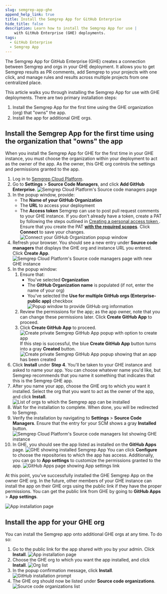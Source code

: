 ```yaml
---
slug: semgrep-app-ghe
append_help_link: true
title: Install the Semgrep App for GitHub Enterprise
hide_title: false
description: Learn how to install the Semgrep App for use |
    with GitHub Enterprise (GHE) deployments.
tags:
  - GitHub Enterprise
  - Semgrep App
---
```


The Semgrep App for GitHub Enterprise (GHE) creates a connection between Semgrep
and orgs in your GHE deployment. It allows you to get Semgrep results as PR
comments, add Semgrep to your projects with one click, and manage rules and
results across multiple projects from one centralized place.

This article walks you through installing the Semgrep App for use with GHE
deployments. There are two primary installation steps:

1. Install the Semgrep App for the first time using the GHE organization (org)
   that "owns" the app.
2. Install the app for additional GHE orgs.

## Install the Semgrep App for the first time using the organization that "owns" the app

When you install the Semgrep App for GHE for the first time in your GHE
instance, you must choose the organization within your deployment to act as the
owner of the app. As the owner, this GHE org controls the settings and
permissions granted to the app.

1. Log in to [Semgrep Cloud Platform](https://semgrep.dev/login/).
1. Go to **Settings** > **Source Code Managers**, and click **Add GitHub
   Enterprise**.
   ![Semgrep Cloud Platform's Source code managers page](/img/ghe-1.png#md-width)
1. In the popup window, provide:
   - The **Name of your GitHub Organization**
   - The **URL** to access your deployment
   - The **Access token** Semgrep can use to post pull request comments to your
   GHE instance. If you don't already have a token, create a PAT by following
    the steps outlined in [Creating a personal access token
    ](https://docs.github.com/en/enterprise-server@3.1/authentication/keeping-your-account-and-data-secure/creating-a-personal-access-token).
    Ensure that you create the PAT **[with the required
    scopes](#table-of-required-scopes-for-pats)**.
    Click **Connect** to save your changes.
   ![Connect your GitHub Organization popup window](/img/ghe-2.png#md-width)
1. Refresh your browser. You should see a new entry under **Source code
   managers** that displays the GHE org and instance URL you entered. Click
   **Create App**.
   ![Semgrep Cloud Platform's Source code managers page with new GHE instance](/img/ghe-3.png#md-width)
2. In the popup window:
   1. Ensure that:
      - You've selected **Organization**
      - The **GitHub Organization name** is populated (if not, enter the name of
        your org)
      - You've selected the **Use for multiple GitHub orgs (Enterprise-public
        app)** checkbox
      ![Popup window to provide GitHub org information](/img/ghe-4.png#md-width)
   2. Review the permissions for the app; as the app owner, note that you can
   change these permissions later. Click **Create GitHub App** to proceed.
   3. Click **Create GitHub App** to proceed.
      ![Create private Semgrep GitHub App popup with option to create app](/img/ghe-5.png#md-width)
      If this step is successful, the blue **Create GitHub App** button turns into a gray **Created** button.
      ![Create private Semgrep GitHub App popup showing that an app has been created](/img/ghe-6.png#md-width)
3. Click **Install** under **Step 4**. You'll be taken to your GHE instance and
   asked to name your app. You can choose whatever name you'd like, but Semgrep
   recommends that you name it something that indicates that this is the Semgrep
   GHE app.
4. After you name your app, choose the GHE org to which you want it installed.
   Select the org that you want to act as the owner of the app, and click
   **Install**.
   ![List of orgs to which the Semgrep app can be installed](/img/ghe-7.png#md-width)
5. Wait for the installation to complete. When done, you will be redirected to
   Semgrep.
6. Verify the installation by navigating to **Settings** > **Source Code
   Managers**. Ensure that the entry for your SCM shows a gray **Installed**
   button.
   ![Semgrep Cloud Platform's Source code managers list showing GHE instance](/img/ghe-8.png#md-width)
7. In GHE, you should see the app listed as installed on the **GitHub Apps**
   page.
   ![GHE showing installed Semgrep App](/img/ghe-9.png#md-width)
   You can click **Configure** to choose the repositories to which the app
   has access. Additionally, you can go to **App settings** to customize the
   permissions granted to the app.
   ![GitHub Apps page showing App settings link](/img/ghe-10.png#md-width)

At this point, you've successfully installed the GHE Semgrep App on the owner GHE org. In the future, other members of your GHE instance can install the app on their GHE orgs using the public link if they have the proper permissions. You can get the public link from GHE by going to **GitHub Apps** > **App settings**.

![App installation page](/img/ghe-11.png#md-width)

## Install the app for your GHE org

You can install the Semgrep app onto additional GHE orgs at any time. To do so:

1. Go to the public link for the app shared with you by your admin. Click **Install**.
   ![App installation page](/img/ghe-12.png#md-width)
2. Choose the GHE org to which you want the app installed, and click **Install**.
   ![Org list](/img/ghe-13.png#md-width)
3. In the popup confirmation message, click **Install**.
   ![GitHub installation prompt](/img/ghe-14.png#md-width)
4. The GHE org should now be listed under **Source code organizations**.
    ![Source code organizations list](/img/ghe-15.png#md-width)
